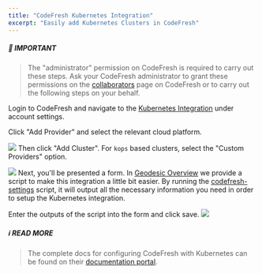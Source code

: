 ```yaml
---
title: "CodeFresh Kubernetes Integration"
excerpt: "Easily add Kubernetes Clusters in CodeFresh"
---
```


##### :no_entry_sign: IMPORTANT
> The "administrator" permission on CodeFresh is required to carry out these steps. Ask your CodeFresh administrator to grant these permissions on the [collaborators](https://g.codefresh.io/account/collaborators) page on CodeFresh or to carry out the following steps on your behalf.

Login to CodeFresh and navigate to the [Kubernetes Integration](https://g.codefresh.io/kubernetes/services/) under account settings.

Click "Add Provider" and select the relevant cloud platform.

![](/assets/5f2f48b-Screen_Shot_2018-04-16_at_5.17.34_PM.png)
Then click "Add Cluster". For `kops` based clusters, select the "Custom Providers" option.

![](/assets/60b49ab-Screen_Shot_2018-04-16_at_5.19.13_PM.png)
Next, you'll be presented a form. In [Geodesic Overview](doc:geodesic) we provide a script to make this integration a little bit easier. By running the [codefresh-settings](
https://github.com/cloudposse/geodesic/blob/master/rootfs/usr/local/bin/codefresh-settings) script, it will output all the necessary information you need in order to setup the Kubernetes integration.

Enter the outputs of the script into the form and click save.
![](/assets/c5273c7-Screen_Shot_2018-04-16_at_5.20.30_PM.png)


##### :information_source: READ MORE
> The complete docs for configuring CodeFresh with Kubernetes can be found on their [documentation portal](https://docs.codefresh.io/v1.0/docs/adding-non-gke-kubernetes-cluster).
